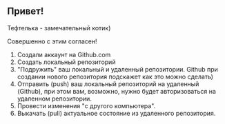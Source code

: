 ## Привет!

Тефтелька - замечательный котик)

Совершенно с этим согласен!

1. Создали аккаунт на Github.com
2. Создать локальный репозиторий
3. "Подружить" ваш локальный и удаленный репозитории. Github при создании нового репозитория подскажет как это можно сделать)
4. Отправить (push) ваш локальный репозиторий на удаленный (Github), при этом вам, возможно, нужно будет авторизоваться на удаленном репозитории.
5. Провести изменения "c другого компьютера".
6. Выкачать (pull) актуальное состояние из удаленного репозитория.